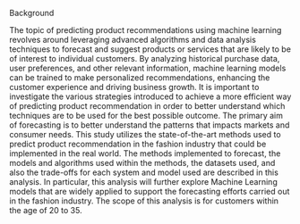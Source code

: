 Background

The topic of predicting product recommendations using machine learning revolves around leveraging advanced algorithms and data analysis techniques to forecast and suggest products or services that are likely to be of interest to individual customers. By analyzing historical purchase data, user preferences, and other relevant information, machine learning models can be trained to make personalized recommendations, enhancing the customer experience and driving business growth. It is important to investigate the various strategies introduced to achieve a more efficient way of predicting product recommendation in order to better understand which techniques are to be used for the best possible outcome. The primary aim of forecasting is to better understand the patterns that impacts markets and consumer needs. This study utilizes the state-of-the-art methods used to predict product recommendation in the fashion industry that could be implemented in the real world. The methods implemented to forecast, the models and algorithms used within the methods, the datasets used, and also the trade-offs for each system and model used are described in this analysis. In particular, this analysis will further explore Machine Learning models that are widely applied to support the forecasting efforts carried out in the fashion industry. The scope of this analysis is for customers within the age of 20 to 35.
